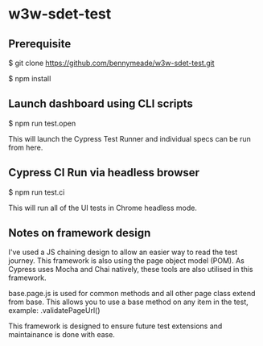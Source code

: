 # w3w-sdet-test

## Prerequisite
$ git clone https://github.com/bennymeade/w3w-sdet-test.git

$ npm install

## Launch dashboard using CLI scripts
$ npm run test.open

This will launch the Cypress Test Runner and individual specs can be run from here.

## Cypress CI Run via headless browser
$ npm run test.ci

This will run all of the UI tests in Chrome headless mode.

## Notes on framework design

I've used a JS chaining design to allow an easier way to read the test journey. This framework is also using the page object model (POM).
As Cypress uses Mocha and Chai natively, these tools are also utilised in this framework.

base.page.js is used for common methods and all other page class extend from base. This allows you to use a base method on any item in the test, example: .validatePageUrl()

This framework is designed to ensure future test extensions and maintainance is done with ease.